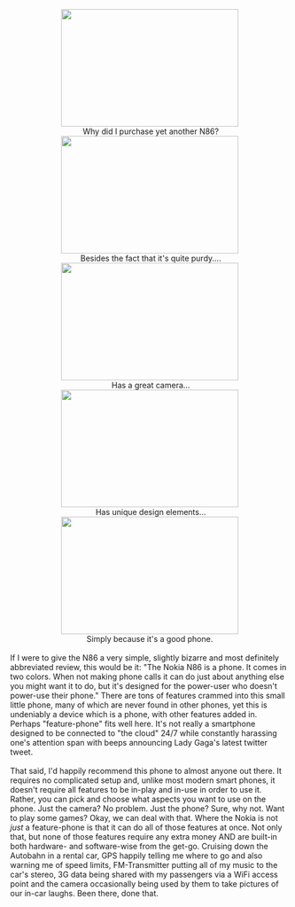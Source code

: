 

<div class="separator" style="clear: both; text-align: center;"><a href="http://4.bp.blogspot.com/-qouHbPIootA/TiQPzC5TLnI/AAAAAAAAAtQ/bwklnHTfLlA/s1600/DSC_0183.JPG" imageanchor="1" style="margin-left: 1em; margin-right: 1em;"><img border="0" height="212" src="http://4.bp.blogspot.com/-qouHbPIootA/TiQPzC5TLnI/AAAAAAAAAtQ/bwklnHTfLlA/s320/DSC_0183.JPG" width="320" /></a></div><div style="text-align: center;">&nbsp;Why did I purchase yet another N86?</div><div class="separator" style="clear: both; text-align: center;"><a href="http://4.bp.blogspot.com/-ZGgw4kF9dqQ/TiQPzdB8pSI/AAAAAAAAAtU/rRtAD1Eqq-g/s1600/DSC_0184.JPG" imageanchor="1" style="margin-left: 1em; margin-right: 1em;"><img border="0" height="212" src="http://4.bp.blogspot.com/-ZGgw4kF9dqQ/TiQPzdB8pSI/AAAAAAAAAtU/rRtAD1Eqq-g/s320/DSC_0184.JPG" width="320" /></a></div><div style="text-align: center;">&nbsp;Besides the fact that it's quite purdy....</div><div class="separator" style="clear: both; text-align: center;"><a href="http://1.bp.blogspot.com/-LvmJ0Mtlnz8/TiQPzj4JC7I/AAAAAAAAAtY/j6E1MGa0im4/s1600/DSC_0185.JPG" imageanchor="1" style="margin-left: 1em; margin-right: 1em;"><img border="0" height="212" src="http://1.bp.blogspot.com/-LvmJ0Mtlnz8/TiQPzj4JC7I/AAAAAAAAAtY/j6E1MGa0im4/s320/DSC_0185.JPG" width="320" /></a></div><div style="text-align: center;">&nbsp;Has a great camera...</div><div class="separator" style="clear: both; text-align: center;"><a href="http://1.bp.blogspot.com/-t-_Tqx03CQA/TiQP0GfqoFI/AAAAAAAAAtc/Atz7meRjayY/s1600/DSC_0186.JPG" imageanchor="1" style="margin-left: 1em; margin-right: 1em;"><img border="0" height="212" src="http://1.bp.blogspot.com/-t-_Tqx03CQA/TiQP0GfqoFI/AAAAAAAAAtc/Atz7meRjayY/s320/DSC_0186.JPG" width="320" /></a></div><div style="text-align: center;">&nbsp;Has unique design elements...</div><div class="separator" style="clear: both; text-align: center;"><a href="http://2.bp.blogspot.com/-EQhnPvd8OIA/TiQP0k4ydOI/AAAAAAAAAtg/o_r2bbsGuRc/s1600/DSC_0188.JPG" imageanchor="1" style="margin-left: 1em; margin-right: 1em;"><img border="0" height="212" src="http://2.bp.blogspot.com/-EQhnPvd8OIA/TiQP0k4ydOI/AAAAAAAAAtg/o_r2bbsGuRc/s320/DSC_0188.JPG" width="320" /></a></div><div style="text-align: center;">Simply because it's a good phone.</div><div style="text-align: left;"><br /></div><div style="text-align: left;">If I were to give the N86 a very simple, slightly bizarre and most definitely abbreviated review, this would be it: "The Nokia N86 is a phone. It comes in two colors. When not making phone calls it can do just about anything else you might want it to do, but it's designed for the power-user who doesn't power-use their phone." There are tons of features crammed into this small little phone, many of which are never found in other phones, yet this is undeniably a device which is a phone, with other features added in. Perhaps "feature-phone" fits well here. It's not really a smartphone designed to be connected to "the cloud" 24/7 while constantly harassing one's attention span with beeps announcing Lady Gaga's latest twitter tweet.</div><div style="text-align: left;"><br /></div><div style="text-align: left;">That said, I'd happily recommend this phone to almost anyone out there. It requires no complicated setup and, unlike most modern smart phones, it doesn't require all features to be in-play and in-use in order to use it. Rather, you can pick and choose what aspects you want to use on the phone. Just the camera? No problem. Just the phone? Sure, why not. Want to play some games? Okay, we can deal with that. Where the Nokia is not <i>just</i> a feature-phone is that it can do all of those features at once. Not only that, but none of those features require any extra money AND are built-in both hardware- and software-wise from the get-go. Cruising down the Autobahn in a rental car, GPS happily telling me where to go and also warning me of speed limits, FM-Transmitter putting all of my music to the car's stereo, 3G data being shared with my passengers via a WiFi access point and the camera occasionally being used by them to take pictures of our in-car laughs. Been there, done that.</div>